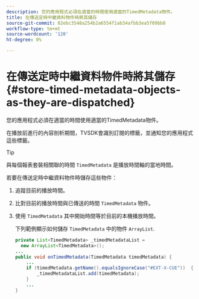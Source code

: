 ```yaml
---
description: 您的應用程式必須在適當的時間使用適當的TimedMetadata物件。
title: 在傳送定時中繼資料物件時將其儲存
source-git-commit: 02ebc3548a254b2a6554f1ab34afbb3ea5f09bb8
workflow-type: tm+mt
source-wordcount: '120'
ht-degree: 0%

---
```


# 在傳送定時中繼資料物件時將其儲存 {#store-timed-metadata-objects-as-they-are-dispatched}

您的應用程式必須在適當的時間使用適當的TimedMetadata物件。

在播放前進行的內容剖析期間，TVSDK會識別訂閱的標籤，並通知您的應用程式這些標籤。

>[!TIP]
>
>與每個報表套裝相關聯的時間 `TimedMetadata` 是播放時間軸的當地時間。

若要在傳送定時中繼資料物件時儲存這些物件：

1. 追蹤目前的播放時間。
1. 比對目前的播放時間與已傳送的時間 `TimedMetadata` 物件。

1. 使用 `TimedMetadata` 其中開始時間等於目前的本機播放時間。

   下列範例顯示如何儲存 `TimedMetadata` 中的物件 `ArrayList`.

   ```java
   private List<TimedMetadata> _timedMetadataList =  
     new ArrayList<TimedMetadata>(); 
   ... 
   public void onTimedMetadata(TimedMetadata timedMetadata) { 
       ... 
       if (timedMetadata.getName().equalsIgnoreCase("#EXT-X-CUE"))  { 
           _timedMetadataList.add(timedMetadata); 
       } 
       ... 
   }
   ```
